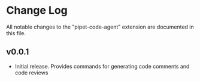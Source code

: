 # Change Log

All notable changes to the "pipet-code-agent" extension are documented in this file.

## v0.0.1

- Initial release. Provides commands for generating code comments and code reviews
